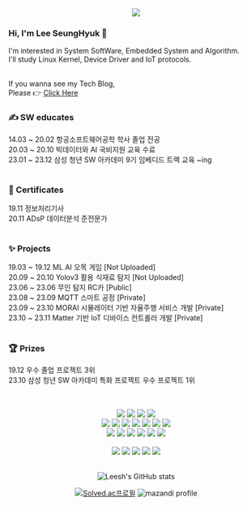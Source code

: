 <div align= "center">
    <img src="https://capsule-render.vercel.app/api?type=rect&color=0:eeb5e1,100:eff0a3&height=120&text=SeungHuyk's%20Github&animation=scaleIn&fontColor=b795af&fontSize=40" />
</div>  
    
<h3> Hi, I'm Lee SeungHyuk 👋</h3>

I'm interested in System SoftWare, Embedded System and Algorithm.<br>
I'll study Linux Kernel, Device Driver and IoT protocols.<br><br>

If you wanna see my Tech Blog,<br>
Please 👉 [Click Here](https://lsh-story.tistory.com)





### ✍ SW educates 
14.03 ~ 20.02 항공소프트웨어공학 학사 졸업 전공<br>
20.03 ~ 20.10 빅데이터와 AI 국비지원 교육 수료<br>
23.01 ~ 23.12 삼성 청년 SW 아카데미 9기 임베디드 트랙 교육 ~ing<br><br>

### 💮 Certificates 
19.11 정보처리기사<br>
20.11 ADsP 데이터분석 준전문가<br><br>

### ✨ Projects
19.03 ~ 19.12 ML AI 오목 게임 [Not Uploaded]<br>
20.09 ~ 20.10 Yolov3 활용 식재료 탐지 [Not Uploaded]<br>
23.06 ~ 23.06 무인 탐지 RC카 [Public]<br>
23.08 ~ 23.09 MQTT 스마트 공정 [Private]<br>
23.09 ~ 23.10 MORAI 시뮬레이터 기반 자율주행 서비스 개발 [Private]<br>
23.10 ~ 23.11 Matter 기반 IoT 디바이스 컨트롤러 개발 [Private]<br><br>

### 🏆 Prizes <br>
19.12 우수 졸업 프로젝트 3위<br>
23.10 삼성 청년 SW 아카데미 특화 프로젝트 우수 프로젝트 1위<br>

<div align="center">
<br>
<br>
<img src="https://img.shields.io/badge/arduino-00878F?style=flat-square&logo=arduino&logoColor=white"/>
<img src="https://img.shields.io/badge/espressif-E7352C?style=flat-square&logo=espressif&logoColor=white"/>
<img src="https://img.shields.io/badge/raspberrypi-A22846?style=flat-square&logo=raspberrypi&logoColor=white"/>
<img src="https://img.shields.io/badge/STM-03234B?style=flat-square&logo=stmicroelectronics&logoColor=white"/>
<br>

<img src="https://img.shields.io/badge/C-A8B9CC?style=flat-square&logo=C&logoColor=white"/>
<img src="https://img.shields.io/badge/C++-00599C?style=flat-square&logo=C%2B%2B&logoColor=white"/>
<img src="https://img.shields.io/badge/Python-3776AB?style=flat-square&logo=Python&logoColor=white"/>
<img src="https://img.shields.io/badge/PyCharm-007054?style=flat-square&logo=PyCharm&logoColor=white"/>
<img src="https://img.shields.io/badge/ubuntu-E95420?style=flat-square&logo=ubuntu&logoColor=white"/>
<img src="https://img.shields.io/badge/mqtt-660066?style=flat-square&logo=mqtt&logoColor=white"/>
<img src="https://img.shields.io/badge/matter-4B5562?style=flat-square&logo=matterdotjs&logoColor=white"/>
<br>

<img src="https://img.shields.io/badge/mysql-4479A1?style=flat-square&logo=mysql&logoColor=white"/>
<img src="https://img.shields.io/badge/opencv-5C3EE8?style=flat-square&logo=opencv&logoColor=white"/>
<img src="https://img.shields.io/badge/tensorflow-FF6F00?style=flat-square&logo=tensorflow&logoColor=white"/>
<img src="https://img.shields.io/badge/yolo-00FFFF?style=flat-square&logo=yolo&logoColor=white"/>
<img src="https://img.shields.io/badge/docker-2496ED?style=flat-square&logo=docker&logoColor=white"/>
<img src="https://img.shields.io/badge/ros-22314E?style=flat-square&logo=ros&logoColor=white"/>
<br>
<br>

<img src="https://img.shields.io/badge/notion-000000?style=flat-square&logo=notion&logoColor=white"/>
<img src="https://img.shields.io/badge/mattermost-000000?style=flat-square&logo=mattermost&logoColor=white"/>
<img src="https://img.shields.io/badge/jira-000000?style=flat-square&logo=jira&logoColor=white"/>
<img src="https://img.shields.io/badge/slack-000000?style=flat-square&logo=slack&logoColor=white"/>
<img src="https://img.shields.io/badge/gitlab-000000?style=flat-square&logo=gitlab&logoColor=white"/>

<br>
<br>

![Leesh's GitHub stats](https://github-readme-stats.vercel.app/api?username=leeseunghyuk0228&show_icons=true&theme=blue_navy)
</div>
<div align="center">
  
[![Solved.ac프로필](http://mazassumnida.wtf/api/pastel/generate_badge?boj=sh2463)](https://solved.ac/sh2463) 
![mazandi profile](http://mazandi.herokuapp.com/api?handle=sh2463&theme=dark)
  
</div>

